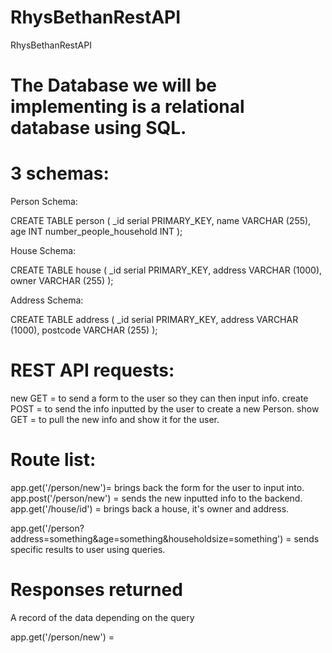 # RhysBethanRestAPI
RhysBethanRestAPI

# The Database we will be implementing is a relational database using SQL.

# 3 schemas: 

Person Schema: 

CREATE TABLE person (
    _id serial PRIMARY_KEY,
    name VARCHAR (255),
    age INT
    number_people_household INT
    );
    
House Schema:

CREATE TABLE house (
    _id serial PRIMARY_KEY,
    address VARCHAR (1000),
    owner VARCHAR (255)
    );
      
Address Schema:

CREATE TABLE address (
    _id serial PRIMARY_KEY,
    address VARCHAR (1000),
    postcode VARCHAR (255)
    );
    
    
# REST API requests:

new GET = to send a form to the user so they can then input info. 
create POST = to send the info inputted by the user to create a new Person. 
show GET = to pull the new info and show it for the user. 

# Route list:

app.get('/person/new')= brings back the form for the user to input into. 
app.post('/person/new') = sends the new inputted info to the backend. 
app.get('/house/id') = brings back a house, it's owner and address. 

app.get('/person?address=something&age=something&householdsize=something') = sends specific results to user using queries. 

# Responses returned
A record of the data depending on the query

app.get('/person/new') = 




